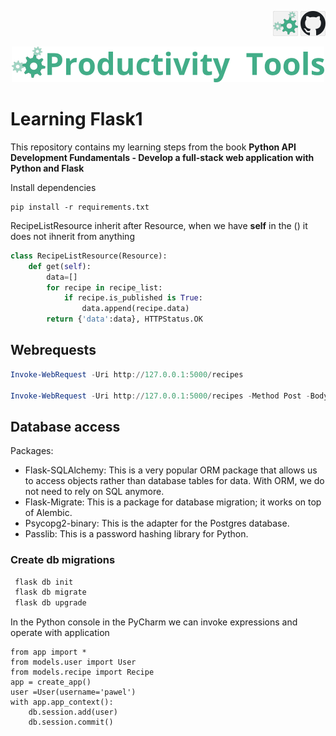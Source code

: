 <!--Category:react,firebase--> 
 <p align="right">
    <a href="http://productivitytools.tech/learning-flask1/"><img src="Images/Header/ProductivityTools_green_40px_2.png" /><a> 
    <a href="https://github.com/pwujczyk/ProductivityTools.Learning.ReactWithFirebaseAuthWithDb"><img src="Images/Header/Github_border_40px.png" /></a>
</p>
<p align="center">
    <a href="http://http://productivitytools.tech/">
        <img src="Images/Header/LogoTitle_green_500px.png" />
    </a>
</p>

# Learning Flask1

This repository contains my learning steps from the book **Python API Development Fundamentals - Develop a full-stack web application with Python and Flask**
<!--more-->

Install dependencies
```
pip install -r requirements.txt
```

RecipeListResource inherit after Resource, when we have **self** in the () it does not ihnerit from anything
```python
class RecipeListResource(Resource):
    def get(self):
        data=[]
        for recipe in recipe_list:
            if recipe.is_published is True:
                data.append(recipe.data)
        return {'data':data}, HTTPStatus.OK

```

## Webrequests
```powershell
Invoke-WebRequest -Uri http://127.0.0.1:5000/recipes

Invoke-WebRequest -Uri http://127.0.0.1:5000/recipes -Method Post -Body (@{name='pawel'; description='dest'; num_of_servings=0} |ConvertTo-Json) -ContentType application/json
```

## Database access
Packages:
- Flask-SQLAlchemy: This is a very popular ORM package that allows us to access 
objects rather than database tables for data. With ORM, we do not need to rely on 
SQL anymore.
- Flask-Migrate: This is a package for database migration; it works on top of Alembic.
- Psycopg2-binary: This is the adapter for the Postgres database.
- Passlib: This is a password hashing library for Python.

### Create db migrations

```python 
 flask db init
 flask db migrate
 flask db upgrade
```

In the Python console in the PyCharm we can invoke expressions and operate with application

```commandline
from app import *
from models.user import User
from models.recipe import Recipe
app = create_app()
user =User(username='pawel')
with app.app_context():
    db.session.add(user)
    db.session.commit()
```